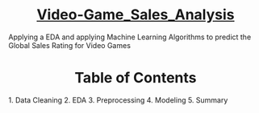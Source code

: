                
<h1 align="center">
  <a href="https://github.com/zill879/Video-Game_Sales_Analysis">
       Video-Game_Sales_Analysis
  </a>
</h1>
<p allign="center">
Applying a EDA  and applying Machine Learning Algorithms to predict the Global Sales Rating for Video Games
</p>
<h1 align="center">
  Table of Contents
</h1>
1. Data Cleaning
2. EDA
3. Preprocessing
4. Modeling
5. Summary
